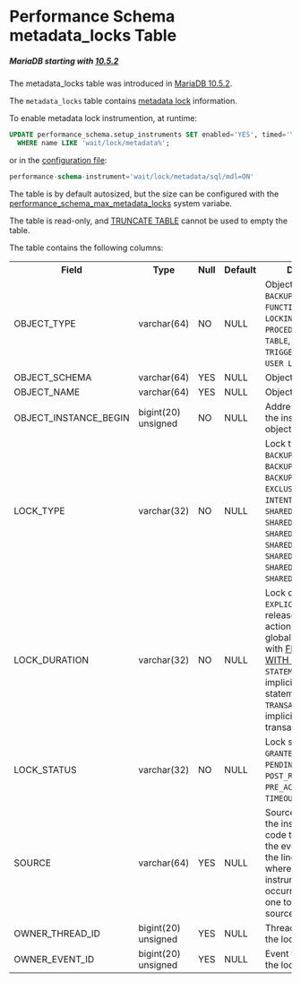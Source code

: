 # Performance Schema metadata_locks Table

##### MariaDB starting with [10.5.2](/kb/en/mariadb-1052-release-notes/)

The metadata_locks table was introduced in [MariaDB 10.5.2](/kb/en/mariadb-1052-release-notes/).

The `metadata_locks` table contains [metadata lock](/sql-statements-structure/sql-statements/transactions/metadata-locking/) information.

To enable metadata lock instrumention, at runtime:

```sql
UPDATE performance_schema.setup_instruments SET enabled='YES', timed='YES' 
  WHERE name LIKE 'wait/lock/metadata%';
```

or in the [configuration file](/mariadb-administration/getting-installing-and-upgrading-mariadb/configuring-mariadb-with-option-files/):

```sql
performance-schema-instrument='wait/lock/metadata/sql/mdl=ON'
```

The table is by default autosized, but the size can be configured with the [performance_schema_max_metadata_locks](/kb/en/performance-schema-system-variables/#performance_schema_max_metadata_locks) system variabe.

The table is read-only, and [TRUNCATE TABLE](/sql-statements-structure/sql-statements/table-statements/truncate-table/) cannot be used to empty the table.

The table contains the following columns:

<table><tbody><tr><th>Field</th><th>Type</th><th>Null</th><th>Default</th><th>Description</th></tr>
<tr><td>OBJECT_TYPE</td><td>varchar(64)</td><td>NO</td><td>NULL</td><td>Object type. One of  <code>BACKUP</code>, <code>COMMIT</code>, <code>EVENT</code>, <code>FUNCTION</code>, <code>GLOBAL</code>, <code>LOCKING SERVICE</code>, <code>PROCEDURE</code>, <code>SCHEMA</code>, <code>TABLE</code>, <code>TABLESPACE</code>, <code>TRIGGER</code> (unused) or <code>USER LEVEL LOCK</code>.</td></tr>
<tr><td>OBJECT_SCHEMA</td><td>varchar(64)</td><td>YES</td><td>NULL</td><td>Object schema.</td></tr>
<tr><td>OBJECT_NAME</td><td>varchar(64)</td><td>YES</td><td>NULL</td><td>Object name.</td></tr>
<tr><td>OBJECT_INSTANCE_BEGIN</td><td>bigint(20) unsigned</td><td>NO</td><td>NULL</td><td>Address in memory of the instrumented object.</td></tr>
<tr><td>LOCK_TYPE</td><td>varchar(32)</td><td>NO</td><td>NULL</td><td>Lock type. One of <code>BACKUP_FTWRL1</code>, <code>BACKUP_START</code>, <code>BACKUP_TRANS_DML</code>, <code>EXCLUSIVE</code>, <code>INTENTION_EXCLUSIVE</code>, <code>SHARED</code>, <code>SHARED_HIGH_PRIO</code>, <code>SHARED_NO_READ_WRITE</code>, <code>SHARED_NO_WRITE</code>, <code>SHARED_READ</code>, <code>SHARED_UPGRADABLE</code> or <code>SHARED_WRITE</code>.</td></tr>
<tr><td>LOCK_DURATION</td><td>varchar(32)</td><td>NO</td><td>NULL</td><td>Lock duration. One of <code>EXPLICIT</code> (locks released by explicit action, for example a global lock acquired with <a href="/kb/en/flush/">FLUSH TABLES WITH READ LOCK</a>) , <code>STATEMENT</code> (locks implicitly released at statement end) or <code>TRANSACTION</code>  (locks implicitly released at transaction end).</td></tr>
<tr><td>LOCK_STATUS</td><td>varchar(32)</td><td>NO</td><td>NULL</td><td>Lock status. One of <code>GRANTED</code>, <code>KILLED</code>, <code>PENDING</code>, <code>POST_RELEASE_NOTIFY</code>, <code>PRE_ACQUIRE_NOTIFY</code>, <code>TIMEOUT</code> or <code>VICTIM</code>.</td></tr>
<tr><td>SOURCE</td><td>varchar(64)</td><td>YES</td><td>NULL</td><td>Source file containing the instrumented code that produced the event, as well as the line number where the instrumentation occurred. This allows one to examine the source code involved.</td></tr>
<tr><td>OWNER_THREAD_ID</td><td>bigint(20) unsigned</td><td>YES</td><td>NULL</td><td>Thread that requested the lock.</td></tr>
<tr><td>OWNER_EVENT_ID</td><td>bigint(20) unsigned</td><td>YES</td><td>NULL</td><td>Event that requested the lock.</td></tr>
</tbody></table>